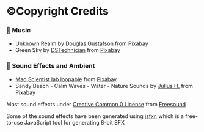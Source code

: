 # ©Copyright Credits

### 🎵 Music

- Unknown Realm by <a href="https://pixabay.com/users/psychronic-13092015/?utm_source=link-attribution&utm_medium=referral&utm_campaign=music&utm_content=147409">Douglas Gustafson</a> from <a href="https://pixabay.com/music//?utm_source=link-attribution&utm_medium=referral&utm_campaign=music&utm_content=147409">Pixabay</a>
- Green Sky by <a href="https://pixabay.com/users/dstechnician-26430546/?utm_source=link-attribution&utm_medium=referral&utm_campaign=music&utm_content=125179">DSTechnician</a> from <a href="https://pixabay.com//?utm_source=link-attribution&utm_medium=referral&utm_campaign=music&utm_content=125179">Pixabay</a>

### 🎹 Sound Effects and Ambient

- [Mad Scientist lab loopable](https://pixabay.com/sound-effects/mad-scientist-lab-loopable-71170/) from <a href="https://pixabay.com/sound-effects/?utm_source=link-attribution&utm_medium=referral&utm_campaign=music&utm_content=71170">Pixabay</a>
- Sandy Beach - Calm Waves - Water - Nature Sounds by <a href="https://pixabay.com/users/juliush-3921568/?utm_source=link-attribution&utm_medium=referral&utm_campaign=music&utm_content=8052">Julius H.</a> from <a href="https://pixabay.com/sound-effects//?utm_source=link-attribution&utm_medium=referral&utm_campaign=music&utm_content=8052">Pixabay</a>

Most sound effects under [Creative Common 0 License](https://creativecommons.org/publicdomain/zero/1.0/) from [Freesound](https://freesound.org/)

Some of the sound effects have been generated using [jsfxr](https://sfxr.me/), which is a free-to-use JavaScript tool for generating 8-bit SFX